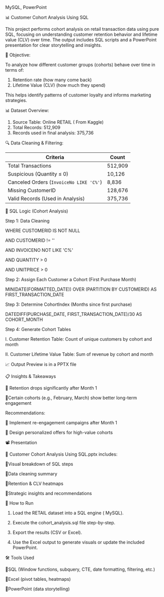 MySQL, PowerPoint

📊 Customer Cohort Analysis Using SQL

This project performs cohort analysis on retail transaction data using pure SQL, focusing on understanding customer retention behavior and lifetime value (CLV) over time. The output includes SQL scripts and a PowerPoint presentation for clear storytelling and insights.

🎯 Objective:

To analyze how different customer groups (cohorts) behave over time in terms of:

  1. Retention rate (how many come back)
  2. Lifetime Value (CLV) (how much they spend)

This helps identify patterns of customer loyalty and informs marketing strategies.

📊 Dataset Overview:

 1. Source Table: Online RETAIL ( From Kaggle)
 2. Total Records: 512,909
 3. Records used in final analysis: 375,736

🔍 Data Cleaning & Filtering:

| Criteria                                | Count   |
| --------------------------------------- | ------- |
| Total Transactions                      | 512,909 |
| Suspicious (Quantity ≤ 0)               | 10,126  |
| Canceled Orders (`InvoiceNo LIKE 'C%'`) | 8,836   |
| Missing CustomerID                      | 128,676 |
| Valid Records (Used in Analysis)        | 375,736 |


🧠 SQL Logic (Cohort Analysis)

Step 1: Data Cleaning

WHERE CUSTOMERID IS NOT NULL

  AND CUSTOMERID != ''
  
  AND INVOICENO NOT LIKE 'C%'
  
  AND QUANTITY > 0
  
  AND UNITPRICE > 0

  Step 2: Assign Each Customer a Cohort (First Purchase Month)

  MIN(DATE(FORMATTED_DATE)) OVER (PARTITION BY CUSTOMERID) AS FIRST_TRANSACTION_DATE

  Step 3: Determine CohortIndex (Months since first purchase)

  DATEDIFF(PURCHASE_DATE, FIRST_TRANSACTION_DATE)/30 AS COHORT_MONTH

Step 4: Generate Cohort Tables

   I. Customer Retention Table: Count of unique customers by cohort and month
   
  II. Customer Lifetime Value Table: Sum of revenue by cohort and month


📈 Output Preview is in a PPTX file


📋 Insights & Takeaways

 🔹 Retention drops significantly after Month 1
 
 🔹Certain cohorts (e.g., February, March) show better long-term engagement

 Recommendations:

  🔹 Implement re-engagement campaigns after Month 1
 
  🔹 Design personalized offers for high-value cohorts

📽 Presentation

📎 Customer Cohort Analysis Using SQL.pptx includes:

  🔹Visual breakdown of SQL steps

  🔹Data cleaning summary

  🔹Retention & CLV heatmaps

  🔹Strategic insights and recommendations

🚀 How to Run

  1. Load the RETAIL dataset into a SQL engine ( MySQL).

  2. Execute the cohort_analysis.sql file step-by-step.

  3. Export the results (CSV or Excel).

  4. Use the Excel output to generate visuals or update the included PowerPoint.

🛠 Tools Used

  🔹SQL (Window functions, subquery, CTE, date formatting, filtering, etc.)

  🔹Excel (pivot tables, heatmaps)

  🔹PowerPoint (data storytelling)





  

